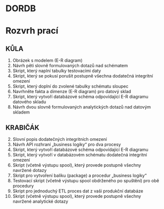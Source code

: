 # DORDB #

# Rozvrh prací #

## KŮLA ##
1. Obrázek s modelem (E-R diagram)
4. Návrh pěti slovně formulovaných dotazů nad schématem
7. Skript, který naplní tabulky testovacími daty
9. Skript, který se pokusí porušit postupně všechna dodatečná integritní omezení
12. Skript, který doplní do zvolené tabulky schématu sloupec
13. Navrhněte fakta a dimenze (E-R diagram) pro datový sklad 
14. Skript, který vytvoří databázové schéma odpovídající E-R diagramu datového skladu
16. Návrh dvou slovně formulovaných analytických dotazů nad datovým skladem

## KRABIČÁK ##
2. Slovní popis dodatečných integritních omezení
3. Návrh API rozhraní „business logiky“ pro dva procesy
5. Skript, který vytvoří databázové schéma odpovídající E-R diagramu
6. Skript, který vytvoří v databázovém schématu dodatečná integritní omezení
8. Skript (včetně výstupu spool), který provede postupně všechny navržené dotazy
10. Skript pro vytvoření balíku (package) a procedur „business logiky“ 
11. Testovací skript (včetně výstupu spool obdrženého po spuštění) pro obě procedury
15. Skript pro jednoduchý ETL proces dat z vaši produkční databáze
17. Skript (včetně výstupu spool), který provede postupně všechny navržené analytické dotazy
